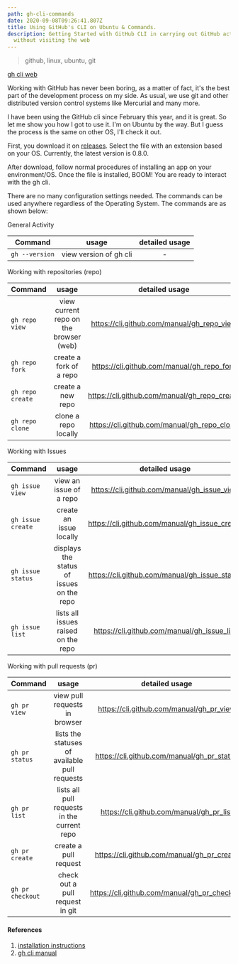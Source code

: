 ```yaml
---
path: gh-cli-commands
date: 2020-09-08T09:26:41.807Z
title: Using GitHub's CLI on Ubuntu & Commands.
description: Getting Started with GitHub CLI in carrying out GitHub activities
  without visiting the web
---
```

> github, linux, ubuntu, git

[gh cli web](https://cli.github.com/)

Working with GitHub has never been boring, as a matter of fact, it's the best part of the development process on my side. As usual, we use git and other distributed version control systems like Mercurial and many more.

I have been using the GitHub cli since February this year, and it is great. So let me show you how I got to use it. I'm on Ubuntu by the way. But I guess the process is the same on other OS, I'll check it out.

First, you download it on [releases](https://github.com/cli/cli/releases). Select the file with an extension based on your OS. Currently, the latest version is 0.8.0. 

After download, follow normal procedures of installing an app on your environment/OS. Once the file is installed, BOOM! You are ready to interact with the gh cli.  

There are no many configuration settings needed. The commands can be used anywhere regardless of the Operating System. The commands are as shown below:

General Activity

| Command        | usage        | detailed usage |
| ------------- |:-------------:|:-------------:| 
| `gh --version` | view version of gh cli | - |

Working with repositories (repo)

| Command        | usage        | detailed usage |
| ------------- |:-------------:|:-------------:|
| `gh repo view` | view current repo on the browser (web) | https://cli.github.com/manual/gh_repo_view |   
| `gh repo fork` | create a fork of a repo | https://cli.github.com/manual/gh_repo_fork |
| `gh repo create` | create a new repo | https://cli.github.com/manual/gh_repo_create |
| `gh repo clone` | clone a repo locally | https://cli.github.com/manual/gh_repo_clone |

Working with Issues

| Command        | usage        | detailed usage |
| ------------- |:-------------:|:-------------:|
| `gh issue view` | view an issue of a repo | https://cli.github.com/manual/gh_issue_view |
| `gh issue create` | create an issue locally | https://cli.github.com/manual/gh_issue_create |
| `gh issue status` | displays the status of issues on the repo | https://cli.github.com/manual/gh_issue_status |
| `gh issue list` | lists all issues raised on the repo | https://cli.github.com/manual/gh_issue_list |

Working with pull requests (pr)

| Command        | usage        | detailed usage |
| ------------- |:-------------:|:-------------:|
| `gh pr view` | view pull requests in browser | https://cli.github.com/manual/gh_pr_view |
| `gh pr status` | lists the statuses of available pull requests | https://cli.github.com/manual/gh_pr_status |
| `gh pr list` | lists all pull requests in the current repo | https://cli.github.com/manual/gh_pr_list |
| `gh pr create` | create a pull request | https://cli.github.com/manual/gh_pr_create |
| `gh pr checkout` | check out a pull request in git | https://cli.github.com/manual/gh_pr_checkout |

#### References
1. [installation instructions](https://cli.github.com/manual/installation)
2. [gh cli manual](https://cli.github.com/manual/)